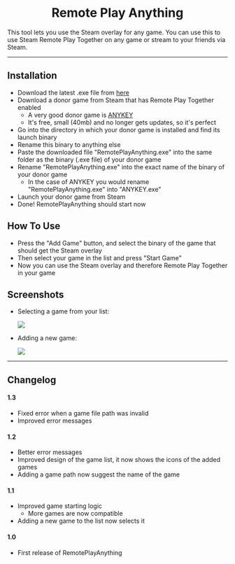 <h1 align="center">Remote Play Anything</h1>

This tool lets you use the Steam overlay for any game. 
You can use this to use Steam Remote Play Together on any game or stream to your friends via Steam.

---

## Installation
- Download the latest .exe file from [here](https://github.com/Darkblader24/RemotePlayAnything/releases)
- Download a donor game from Steam that has Remote Play Together enabled
  - A very good donor game is [ANYKEY](https://store.steampowered.com/app/790450/ANYKEY/)
  - It's free, small (40mb) and no longer gets updates, so it's perfect
- Go into the directory in which your donor game is installed and find its launch binary
- Rename this binary to anything else
- Paste the downloaded file "RemotePlayAnything.exe" into the same folder as the binary (.exe file) of your donor game
- Rename "RemotePlayAnything.exe" into the exact name of the binary of your donor game
  - In the case of ANYKEY you would rename "RemotePlayAnything.exe" into "ANYKEY.exe"
- Launch your donor game from Steam
- Done! RemotePlayAnything should start now

## How To Use
- Press the "Add Game" button, and select the binary of the game that should get the Steam overlay
- Then select your game in the list and press "Start Game"
- Now you can use the Steam overlay and therefore Remote Play Together in your game

## Screenshots

- Selecting a game from your list:

  ![](https://i.imgur.com/jjAjBep.png)
  

- Adding a new game:
  
  ![](https://i.imgur.com/beIRhVS.png)

---
 
## Changelog

#### 1.3
- Fixed error when a game file path was invalid
- Improved error messages

#### 1.2
- Better error messages
- Improved design of the game list, it now shows the icons of the added games
- Adding a game path now suggest the name of the game

#### 1.1
- Improved game starting logic
  - More games are now compatible
- Adding a new game to the list now selects it

#### 1.0
- First release of RemotePlayAnything